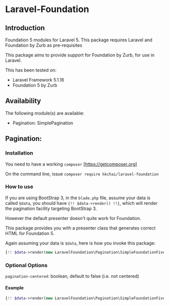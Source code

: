 # Laravel-Foundation

## Introduction

Foundation 5 modules for Laravel 5. This package requires Laravel and Foundation by Zurb as pre-requisites

This package aims to provide support for Foundation by Zurb, for use in Laravel.

This has been tested on:
- Laravel Framework 5.1.16
- Foundation 5 by Zurb


## Availability

The following module(s) are available:

- Pagination: SimplePagination

## Pagination:

### Installation

You need to have a working `composer` [https://getcomposer.org]

On the command line, issue `composer require hkchai/laravel-foundation`

### How to use

If you are using BootStrap 3, in the `blade.php` file, assume your data is called `$data`, you should have `{!! $data->render() !!}`, which will render the pagination facility targeting BootStrap 3.

However the default presenter doesn't quite work for Foundation.

This package provides you with a presenter class that generates correct HTML for Foundation 5.

Again assuming your data is `$data`, here is how you invoke this package:

```php
{!! $data->render(new LaravelFoundation\Pagination\SimpleFoundationFivePresenter($data, [options])) !!}
```

### Optional Options

```pagination-centered```: boolean, default to false (i.e. not centered)

#### Example
```php
{!! $data->render(new LaravelFoundation\Pagination\SimpleFoundationFivePresenter($data, ["pagination-centered"=>'true'])) !!}
```
